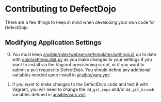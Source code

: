 # Contributing to DefectDojo

There are a few things to keep in mind when developing your own code for
DefectDojo

## Modifying Application Settings

0. You must keep
[ansible/roles/webserver/templates/settings.j2][settings_template]
up to date with [dojo/settings.dist.py][dojo_settings] as you make
changes to your settings if you want to install via the Vagrant provisioning
script, or if you want to submit a pull request to DefectDojo. You should define
any additional variables needed upon install in
[ansible/vars.yml][ansible_vars]

0. If you want to make changes to the DefectDojo code and test it with Vagrant,
you will need to change the `dd_git_repo` and/or `dd_git_branch` variables
defined in [ansible/vars.yml][ansible_vars]


[settings_template]: ../ansible/roles/webserver/templates/settings.j2 "Ansible settings template"
[dojo_settings]: ../dojo/settings.dist.py "DefectDojo settings file"
[ansible_vars]: ../ansible/vars.yml "Ansible variables file"
